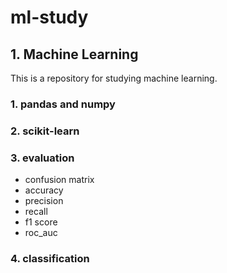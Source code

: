 # ml-study

## 1. Machine Learning
This is a repository for studying machine learning.

### 1. pandas and numpy
### 2. scikit-learn
### 3. evaluation
- confusion matrix
- accuracy
- precision
- recall
- f1 score
- roc_auc
### 4. classification
